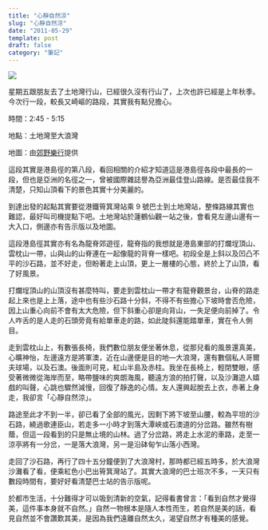 ```yaml
---
title: "心靜自然涼"
slug: "心靜自然涼"
date: "2011-05-29"
template: post
draft: false
category: "筆記"
---
```


![](/media/253994_10150262696546874_7975464_n.jpg)

星期五跟朋友去了土地灣行山，已經很久沒有行山了，上次也許已經是上年秋季。今次行一段，較長又崎嶇的路段，其實我有點兒擔心。

時間：2:45 - 5:15

地點：土地灣至大浪灣

地圖：由[郊野樂行](http://www.hkwalkers.net/chi/pdf/longtrail/hktrail/hkmap08.pdf)提供

這段其實是港島徑的第八段，看回相關的介紹才知道這是港島徑各段中最長的一段，但也是亞洲的名徑之一，曾被國際雜誌譽為亞洲最佳登山路線。是否最佳我不清楚，只知山頂看下的景色其實十分美麗的。

到達出發的起點其實要從港鐵筲箕灣站乘 9 號巴士到土地灣站，整條路線其實也難認，最好叫司機提點下吧。土地灣站於蓮鶴仙觀一站之後，會看見左邊山邊有一大入口，側邊亦有告示版以及地圖。

這段港島徑其實亦有名為龍脊郊遊徑，龍脊指的我想就是港島東部的打爛埕頂山、雲枕山一帶，山與山的山脊連在一起像龍的背脊一樣吧。初段全是上斜以及凹凸不平的沙石路，並不好走，但盼著走上山頂，更上一層樓的心態，終於上了山頂，看了好風景。

打爛埕頂山的山頂沒有甚麼特叫，要走到雲枕山一帶才有龍脊觀景台，山脊的路走起上來也是上上落，途中也有些沙石路十分斜，不得不有些擔心下坡時會否危險，因上山重心向前不會有太大危險，但下斜重心卻是向背山，一失足便向前掉了。令人咋舌的是人走的石頭旁竟有給單車走的路，如此陡斜還能踏單車，實在令人側目。

走到雲枕山上，有數張長椅，我們數位朋友便坐著休息，從那兒看的風景還真美，心曠神怡，左邊遠方是將軍澳，近在山邊便是目的地—大浪灣，還有數個私人哥爾夫球場，以及石澳。後面則可見，紅山半島及赤柱。我坐在長椅上，輕閉雙眼，感受著微微從海岸而至，略帶鹽味的爽朗海風，聽遠方浪的拍打聲，以及沙灘遊人嬉戲的叫聲，心跳也驟然減慢，回復了靜逸的心情。友人還興起脫去上衣，赤著上身走，我卻言「心靜自然涼」。

路途至此才不到一半，卻已看了全部的風光，因剩下將下坡至山腰，較為平坦的沙石路，繞過歌連臣山，若走多一小時才到落大潭峽或石澳道的分岔路。雖然有樹蔭，但這一段看到的只是無止境的山林。過了分岔路，將走上水泥的車路，走至一涼亭將有一分岔，一是落大浪灣，另一是沿砵甸乍山落小西灣。

走回了沙石路，再行了四十五分鐘便到了大浪灣村，那時都已經五時多，於大浪灣沙灘看了看，便乘紅色小巴出筲箕灣站了。其實大浪灣的巴士班次不多，一天只有數段時間有，要好好看清楚巴士站的告示版呢。

於都市生活，十分難得才可以吸到清新的空氣，記得看書曾言：「看到自然才覺得美，這件事本身就不自然。」自然一物根本是隨人本性而生，若自然是美的話，看見自然並不會讚歎其美，是因為我們遠離自然太久，渴望自然才有種美的感覺。
